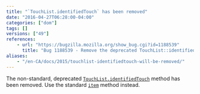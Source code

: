 ```yaml
---
title: "`TouchList.identifiedTouch` has been removed"
date: "2016-04-27T06:28:00-04:00"
categories: ["dom"]
tags: []
versions: ["49"]
references:
    - url: "https://bugzilla.mozilla.org/show_bug.cgi?id=1188539"
      title: "Bug 1188539 - Remove the deprecated TouchList::identifiedTouch method"
aliases:
    - "/en-CA/docs/2015/touchlist-identifiedtouch-will-be-removed/"
---
```

The non-standard, deprecated [`TouchList.identifiedTouch`](https://developer.mozilla.org/docs/Web/API/TouchList/identifiedTouch) method has been removed. Use the standard [`item`](https://developer.mozilla.org/docs/Web/API/TouchList/item) method instead.
